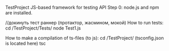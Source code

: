 TestProject
JS-based framework for testing API
Step 0:
node.js and npm are installed.

//докинуть тест раннер (протактор, жасмином, мокой)
How to run tests:
cd /TestProject/Tests/
node Test1.js


How to make a compilation of ts-files (to js):
cd /TestProject/ (tsconfig.json is located here)
tsc